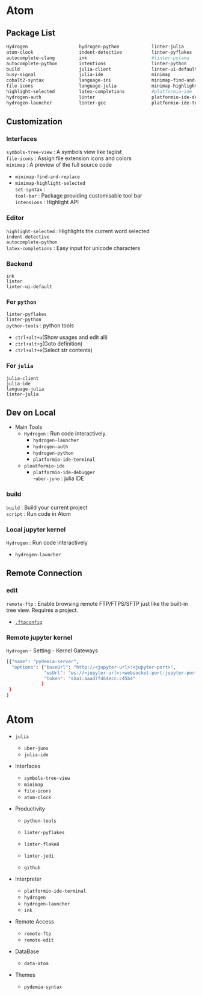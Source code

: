 # Atom

## Package List

```sh
Hydrogen                   hydrogen-python            linter-julia               pydemia-atom-syntax  
atom-clock                 indent-detective           linter-pyflakes            #python-indent  
autocomplete-clang         ink                        #linter-pylama             python-tools  
autocomplete-python        intentions                 linter-python              remote-ftp  
build                      julia-client               linter-ui-default          script  
busy-signal                julia-ide                  minimap                    set-syntax  
cobalt2-syntax             language-ini               minimap-find-and-replace   symbols-tree-view  
file-icons                 language-julia             minimap-highlight-selected tool-bar  
highlight-selected         latex-completions          #platformio-ide            uber-juno  
hydrogen-auth              linter                     platformio-ide-debugger  
hydrogen-launcher          linter-gcc                 platformio-ide-terminal  
```

## Customization

### Interfaces
`symbols-tree-view` : A symbols view like taglist  
`file-icons` : Assign file extension icons and colors  
`minimap` : A preview of the full source code  
  - `minimap-find-and-replace`  
  - `minimap-highlight-selected`  
`set-syntax` :   
`tool-bar` : Package providing customisable tool bar  
`intensions` : Highlight API  


### Editor
`highlight-selected` : Highlights the current word selected  
`indent-detective`  
`autocomplete-python`  
`latex-completions` : Easy input for unicode characters  

### Backend

`ink`  
`linter`  
`linter-ui-default`  

### For `python`

`linter-pyflakes`  
`linter-python`  
`python-tools` : python tools  
  - `ctrl+alt+u`(Show usages and edit all)  
  - `ctrl+alt+g`(Goto definition)  
  - `ctrl+alt+e`(Select str contents)  

### For `julia`

`julia-client`  
`julia-ide`  
`language-julia`  
`linter-julia`  



## Dev on Local

* Main Tools  
  - `Hydrogen` : Run code interactively.  
    * `hydrogen-launcher`  
    * `hydrogen-auth`  
    * `hydrogen-python`  
    * `platformio-ide-terminal`  
  - `ploatformio-ide`  
    * `platformio-ide-debugger`  
  -`uber-juno` : julia IDE  

### build

`build` : Build your current project  
`script` : Run code in Atom  

### Local jupyter kernel

`Hydrogen` : Run code interactively  
  * `hydrogen-launcher`  

## Remote Connection

### edit

`remote-ftp` : Enable browsing remote FTP/FTPS/SFTP just like the built-in tree view. Requires a project.  
  - [`.ftpconfig`](.ftpconfig)  

### Remote jupyter kernel

`Hydrogen` - Setting - Kernel Gateways  

```sh
[{"name": "pydemia-server",
  "options": {"baseUrl": "http://<jupyter-url>:<jupyter-port>",
              "wsUrl": "ws://<jupyter-url>:<websocket-port:jupyter-port>",
              "token": "sha1:aaad7f464ecc:c45b4"
             }
 }
]
```


# Atom

* `julia`
  - `uber-juno`  
  - `julia-ide`  

* Interfaces
  - `symbols-tree-view`  
  - `minimap`  
  - `file-icons`  
  - `atom-clock`  

* Productivity
  - `python-tools`
  - `linter-pyflakes`  
  - `linter-flake8`  
  - `linter-jedi`  

  - `github`  

* Interpreter
  - `platformio-ide-terminal`  
  - `hydrogen`  
  - `hydrogen-launcher`  
  - `ink`  

* Remote Access
  - `remote-ftp`  
  - `remote-edit`  

* DataBase
  - `data-atom`  

* Themes
  - `pydemia-syntax`  
  
  
